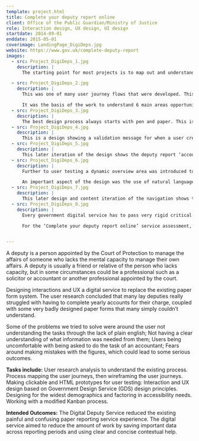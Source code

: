 ```yaml
---
template: project.html
title: Complete your deputy report online
client: Office of the Public Guardian/Ministry of Justice
role: Interaction design, UX design, UI design
startdate: 2014-09-01
enddate: 2015-05-01
coverimage: LandingPage_DigiDeps.jpg
website: https://www.gov.uk/complete-deputy-report
images:
  - src: Project_DigiDeps_1.jpg
    description: |
      The starting point for most projects is to map out and understand the existing process. From there it’s about identifying pain-points and opportunities to change or improve the service.

  - src: Project_DigiDeps_2.jpg
    description: |
      This was one of many user journey flows that were developed. This one shows the process of the user submitting an end of year report. 

      It was the basis of the work to understand 6 main areas opportunity to be able to propose 3 different scope sizes of the project to the stakeholders, so they could decide on which areas of the process to focus on first.
  - src: Project_DigiDeps_3.jpg
    description: |
      The best design process always starts with pen and paper. This is an early design for the accounts section of the deputy report, showing how the ‘money in’ and ‘money out’ sections can be expanded and contracted.
  - src: Project_DigiDeps_4.jpg
    description: |
      This is a design showing a validation message for when a user creates a new report. It also shows the previous years’ report as well as the client’s detail.
  - src: Project_DigiDeps_5.jpg
    description: |
      This later iteration of the design shows the deputy report ‘accounts’ section displaying an error validation state.
  - src: Project_DigiDeps_6.jpg
    description: |
      Further to user testing a dynamic overview area was introduced to orientate the user when they first started to fill out their first report. It was also useful to play back what was still outstanding for the user to do in the report at a later stage.

      An important aspect of the design was the use of natural language to dissect the sometimes beguiling requests of the deputies in filing their annual reports.
  - src: Project_DigiDeps_7.jpg
    description: |
      This later design and content iteration of the navigation shows the the GDS accessibility design pattern of highlighting the area of a form that the user is currently on.
  - src: Project_DigiDeps_8.jpg
    description: |
      Every government digital service has to pass very rigid critical assessments fulfilling criteria around code, security, design and accessibility. This allows the service to pass through the ‘Alpha’ and ‘Beta’ stages of service development, through to a ‘Live’ service status.

      For the ‘Complete your deputy report online’ service assessment, a timeline of the project milestones was devised and tied them to specific examples in a wall collage. This helped the assessors understand the service in a much more rounded way.


---
```

A deputy is a person appointed by the Court of Protection to manage the affairs of someone who lacks the mental capacity to manage their own affairs. A deputy is usually a friend or relative of the person who lacks capacity, but in some circumstances could be a professional such as a solicitor or accountant or another professional appointed by the court.

Designing interactions and UX a digital service to replace the existing paper form system. The user research concluded that many lay deputies really struggled with having to complete yearly accounts for their charge, coupled with some very badly designed paper forms that many simply couldn’t understand.

Some of the problems we tried to solve were around the user not understanding the tasks through the lack of plain english; Not having a clear understanding of what information was needed from them; Users being uncomfortable with being asked to do the task of an accountant; Fears around making mistakes with the figures, which could lead to some serious outcomes.

**Tasks include:**
User research analysis to understand the existing process. Process mapping the user journeys, then wireframing the user journeys. Making clickable and HTML prototypes for user testing: Interaction and UX design based on Government Design Service (GDS) design principles. Designing for the widest demographics and factoring in accessibility needs. Working with a modified Kanban process.

**Intended Outcomes:**
The Digital Deputy Service reduced the existing painful and confusing paper reporting service experience. The digital service aimed to reduce the amount of work by saving important data across reporting periods and using clear and concise contextual help.